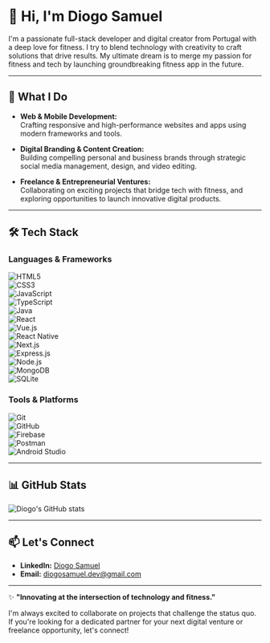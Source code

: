 # 👋 Hi, I'm Diogo Samuel

I'm a passionate full-stack developer and digital creator from Portugal with a deep love for fitness. I try to blend technology with creativity to craft solutions that drive results. My ultimate dream is to merge my passion for fitness and tech by launching groundbreaking fitness app in the future.

---

## 🚀 What I Do

- **Web & Mobile Development:**  
  Crafting responsive and high-performance websites and apps using modern frameworks and tools.

- **Digital Branding & Content Creation:**  
  Building compelling personal and business brands through strategic social media management, design, and video editing.

- **Freelance & Entrepreneurial Ventures:**  
  Collaborating on exciting projects that bridge tech with fitness, and exploring opportunities to launch innovative digital products.

---

## 🛠️ Tech Stack

### Languages & Frameworks
![HTML5](https://img.shields.io/badge/HTML5-%23E34F26.svg?style=flat-square&logo=html5&logoColor=white)  
![CSS3](https://img.shields.io/badge/CSS3-%231572B6.svg?style=flat-square&logo=css3&logoColor=white)  
![JavaScript](https://img.shields.io/badge/JavaScript-%23F7DF1E.svg?style=flat-square&logo=javascript&logoColor=black)  
![TypeScript](https://img.shields.io/badge/TypeScript-%23007ACC.svg?style=flat-square&logo=typescript&logoColor=white)  
![Java](https://img.shields.io/badge/Java-%23ED8B00.svg?style=flat-square&logo=openjdk&logoColor=white)  
![React](https://img.shields.io/badge/React-%2361DAFB.svg?style=flat-square&logo=react&logoColor=black)  
![Vue.js](https://img.shields.io/badge/Vue.js-%234FC08D.svg?style=flat-square&logo=vuedotjs&logoColor=white)  
![React Native](https://img.shields.io/badge/React_Native-%2361DAFB.svg?style=flat-square&logo=react&logoColor=black)  
![Next.js](https://img.shields.io/badge/Next.js-%23000000.svg?style=flat-square&logo=nextdotjs&logoColor=white)  
![Express.js](https://img.shields.io/badge/Express.js-%23000000.svg?style=flat-square&logo=express&logoColor=white)  
![Node.js](https://img.shields.io/badge/Node.js-%23339933.svg?style=flat-square&logo=nodedotjs&logoColor=white)  
![MongoDB](https://img.shields.io/badge/MongoDB-%2347A248.svg?style=flat-square&logo=mongodb&logoColor=white)  
![SQLite](https://img.shields.io/badge/SQLite-%23003B57.svg?style=flat-square&logo=sqlite&logoColor=white)

### Tools & Platforms
![Git](https://img.shields.io/badge/Git-%23F05032.svg?style=flat-square&logo=git&logoColor=white)  
![GitHub](https://img.shields.io/badge/GitHub-%23181717.svg?style=flat-square&logo=github&logoColor=white)  
![Firebase](https://img.shields.io/badge/Firebase-%23FFCA28.svg?style=flat-square&logo=firebase&logoColor=black)  
![Postman](https://img.shields.io/badge/Postman-%23FF6C37.svg?style=flat-square&logo=postman&logoColor=white)  
![Android Studio](https://img.shields.io/badge/Android_Studio-%233DDC84.svg?style=flat-square&logo=android-studio&logoColor=black)

---

## 📊 GitHub Stats

![Diogo's GitHub stats](https://github-readme-stats.vercel.app/api?username=diogomsamuel&show_icons=true&theme=dark)

---

## 📫 Let's Connect

- **LinkedIn:** [Diogo Samuel](https://www.linkedin.com/in/diogomsamuel)  
- **Email:** [diogosamuel.dev@gmail.com](mailto:diogosamuel.dev@gmail.com)

---

✨ **\"Innovating at the intersection of technology and fitness.\"**

I'm always excited to collaborate on projects that challenge the status quo. If you're looking for a dedicated partner for your next digital venture or freelance opportunity, let's connect!
